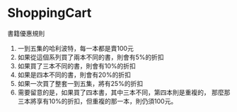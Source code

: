 # ShoppingCart

書籍優惠規則
1. 一到五集的哈利波特，每一本都是賣100元
2. 如果從這個系列買了兩本不同的書，則會有5%的折扣
3. 如果買了三本不同的書，則會有10%的折扣
4. 如果是四本不同的書，則會有20%的折扣
5. 如果一次買了整套一到五集，將有25%的折扣
6. 需要留意的是，如果買了四本書，其中三本不同，第四本則是重複的，
   那麼那三本將享有10%的折扣，但重複的那一本，則仍須100元。
